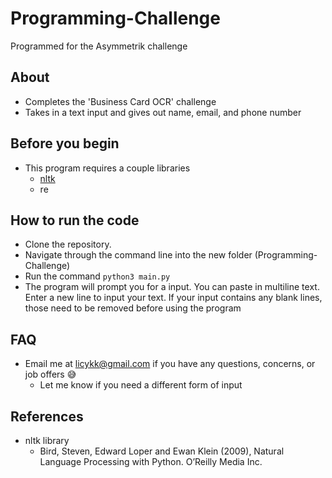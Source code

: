 # Programming-Challenge
Programmed for the Asymmetrik challenge

<h2> About </h2>

- Completes the 'Business Card OCR' challenge
- Takes in a text input and gives out name, email, and phone number

<h2> Before you begin </h2>

- This program requires a couple libraries
  - [nltk](https://www.nltk.org)
  - re

<h2> How to run the code </h2>

- Clone the repository.
- Navigate through the command line into the new folder (Programming-Challenge)
- Run the command ```python3 main.py```
- The program will prompt you for a input. You can paste in multiline text. Enter a new line to input your text. If your input contains any blank lines, those need to be removed before using the program

<h2> FAQ </h2>

- Email me at licykk@gmail.com if you have any questions, concerns, or job offers :sweat_smile:
  - Let me know if you need a different form of input

<h2> References </h2>

- nltk library
  - Bird, Steven, Edward Loper and Ewan Klein (2009), Natural Language Processing with Python. O’Reilly Media Inc.
